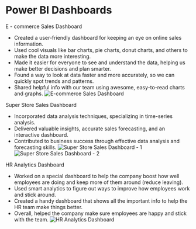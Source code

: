 # Power BI Dashboards

E - commerce Sales Dashboard
- Created a user-friendly dashboard for keeping an eye on online sales information.
- Used cool visuals like bar charts, pie charts, donut charts, and others to make the data more interesting.
- Made it easier for everyone to see and understand the data, helping us make better decisions and plan smarter.
- Found a way to look at data faster and more accurately, so we can quickly spot trends and patterns.
- Shared helpful info with our team using awesome, easy-to-read charts and graphs.
![E-commerce Sales Dashboard](https://github.com/Shivam0314/Power_BI_Dashboards/assets/103066914/99d0d0c3-70bc-402e-a127-5b7b7dde3db1)


Super Store Sales Dashboard
- Incorporated data analysis techniques, specializing in time-series analysis.
- Delivered valuable insights, accurate sales forecasting, and an interactive dashboard.
- Contributed to business success through effective data analysis and forecasting skills.
![Super Store Sales Dashboard - 1](https://github.com/Shivam0314/Power_BI_Dashboards/assets/103066914/ddb284fe-9808-489d-93a4-179874bd18fb)
![Super Store Sales Dashboard - 2](https://github.com/Shivam0314/Power_BI_Dashboards/assets/103066914/8b19c518-cd8d-4f7f-a0d2-0b46d272effa)


HR Analytics Dashboard
- Worked on a special dashboard to help the company boost how well employees are doing and keep more of them around (reduce leaving).
- Used smart analytics to figure out ways to improve how employees work and stick around.
- Created a handy dashboard that shows all the important info to help the HR team make things better.
- Overall, helped the company make sure employees are happy and stick with the team.
![HR Analytics Dashboard](https://github.com/Shivam0314/Power_BI_Dashboards/assets/103066914/aad05ab6-2204-4ddc-be01-6998a97cad08)

